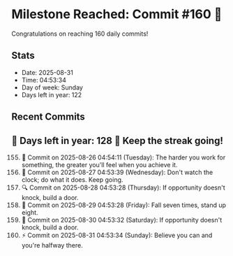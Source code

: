 # Milestone Reached: Commit #160 🎉

Congratulations on reaching 160 daily commits!

## Stats
- Date: 2025-08-31
- Time: 04:53:34
- Day of week: Sunday
- Days left in year: 122

## Recent Commits
📆 Days left in year: 128
🎯 Keep the streak going!
-----------------------------------

155. 🎨 Commit on 2025-08-26 04:54:11 (Tuesday): The harder you work for something, the greater you'll feel when you achieve it.
156. 🌟 Commit on 2025-08-27 04:53:39 (Wednesday): Don't watch the clock; do what it does. Keep going.
157. 🔍 Commit on 2025-08-28 04:53:28 (Thursday): If opportunity doesn't knock, build a door.
158. 🔄 Commit on 2025-08-29 04:53:28 (Friday): Fall seven times, stand up eight.
159. 🔄 Commit on 2025-08-30 04:53:32 (Saturday): If opportunity doesn't knock, build a door.
160. ⚡ Commit on 2025-08-31 04:53:34 (Sunday): Believe you can and you're halfway there.
